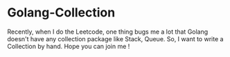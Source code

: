 # Golang-Collection
Recently, when I do the Leetcode, one thing bugs me a lot that Golang doesn't have any collection package like Stack, Queue. So, I want to write a Collection by hand. Hope you can join me !
